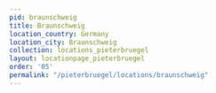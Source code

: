 ```yaml
---
pid: braunschweig
title: Braunschweig
location_country: Germany
location_city: Braunschweig
collection: locations_pieterbruegel
layout: locationpage_pieterbruegel
order: '05'
permalink: "/pieterbruegel/locations/braunschweig"
---
```

